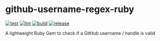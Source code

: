 # github-username-regex-ruby

[![test](https://github.com/GrantBirki/github-username-regex-ruby/actions/workflows/test.yml/badge.svg)](https://github.com/GrantBirki/github-username-regex-ruby/actions/workflows/test.yml) [![lint](https://github.com/GrantBirki/github-username-regex-ruby/actions/workflows/lint.yml/badge.svg)](https://github.com/GrantBirki/github-username-regex-ruby/actions/workflows/lint.yml) [![build](https://github.com/GrantBirki/github-username-regex-ruby/actions/workflows/build.yml/badge.svg)](https://github.com/GrantBirki/github-username-regex-ruby/actions/workflows/build.yml) [![release](https://github.com/GrantBirki/github-username-regex-ruby/actions/workflows/release.yml/badge.svg)](https://github.com/GrantBirki/github-username-regex-ruby/actions/workflows/release.yml)

A lightweight Ruby Gem to check if a GitHub username / handle is valid
